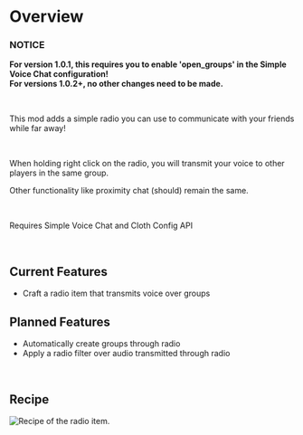 # Overview

### NOTICE
**For version 1.0.1, this requires you to enable 'open_groups' in the Simple Voice Chat configuration!** <br>
**For versions 1.0.2+, no other changes need to be made.**

<br>

This mod adds a simple radio you can use to communicate with your friends while far away!

<br>

When holding right click on the radio, you will transmit your voice to other players in the same group.

Other functionality like proximity chat (should) remain the same.

<br>

Requires Simple Voice Chat and Cloth Config API

<br>

## Current Features
- Craft a radio item that transmits voice over groups

## Planned Features
- Automatically create groups through radio
- Apply a radio filter over audio transmitted through radio

<br>

## Recipe

![Recipe of the radio item.](https://i.ibb.co/R2skWWR/recipe.png)
